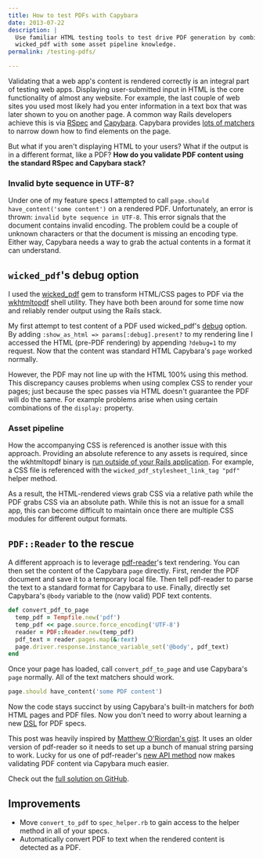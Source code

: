 ```yaml
---
title: How to test PDFs with Capybara
date: 2013-07-22
description: |
  Use familiar HTML testing tools to test drive PDF generation by combining
  wicked_pdf with some asset pipeline knowledge.
permalink: /testing-pdfs/

---
```


Validating that a web app's content is rendered correctly is an integral part of testing web apps. Displaying user-submitted input in HTML is the core functionality of almost any website. For example, the last couple of web sites you used most likely had you enter information in a text box that was later shown to you on another page.  A common way Rails developers achieve this is via [RSpec](https://github.com/rspec/rspec-rails) and [Capybara](https://github.com/jnicklas/capybara). Capybara provides [lots of matchers](http://rubydoc.info/github/jnicklas/capybara/master/Capybara/Node/Matchers) to narrow down how to find elements on the page.

But what if you aren't displaying HTML to your users? What if the output is in a different format, like a PDF? **How do you validate PDF content using the standard RSpec and Capybara stack?**

### Invalid byte sequence in UTF-8?

Under one of my feature specs I attempted to call `page.should have_content('some content')` on a rendered PDF. Unfortunately, an error is thrown: `invalid byte sequence in UTF-8`. This error signals that the document contains invalid encoding. The problem could be a couple of unknown characters or that the document is missing an encoding type. Either way, Capybara needs a way to grab the actual contents in a format it can understand.

## `wicked_pdf`'s debug option

I used the [wicked_pdf](https://github.com/mileszs/wicked_pdf) gem to transform HTML/CSS pages to PDF via the [wkhtmltopdf](https://code.google.com/p/wkhtmltopdf/) shell utility. They have both been around for some time now and reliably render output using the Rails stack.

My first attempt to test content of a PDF used wicked_pdf's [debug](https://github.com/mileszs/wicked_pdf#debugging) option. By adding `:show_as_html => params[:debug].present?` to my rendering line I accessed the HTML (pre-PDF rendering) by appending `?debug=1` to my request. Now that the content was standard HTML Capybara's `page` worked normally.

However, the PDF may not line up with the HTML 100% using this method. This discrepancy causes problems when using complex CSS to render your pages; just because the spec passes via HTML doesn't guarantee the PDF will do the same. For example problems arise when using certain combinations of the `display:` property.

### Asset pipeline

How the accompanying CSS is referenced is another issue with this approach. Providing an absolute reference to any assets is required, since the wkhtmltopdf binary is [run outside of your Rails application](https://github.com/mileszs/wicked_pdf#usage-conditions---important). For example, a CSS file is referenced with the `wicked_pdf_stylesheet_link_tag "pdf"` helper method.

As a result, the HTML-rendered views grab CSS via a relative path while the PDF grabs CSS via an absolute path. While this is not an issue for a small app, this can become difficult to maintain once there are multiple CSS modules for different output formats.

## `PDF::Reader` to the rescue

A different approach is to leverage [pdf-reader](https://github.com/yob/pdf-reader)'s text rendering. You can then set the content of the Capybara `page` directly. First, render the PDF document and save it to a temporary local file. Then tell pdf-reader to parse the text to a standard format for Capybara to use. Finally, directly set Capybara's `@body` variable to the (now valid) PDF text contents.

````ruby
def convert_pdf_to_page
  temp_pdf = Tempfile.new('pdf')
  temp_pdf << page.source.force_encoding('UTF-8')
  reader = PDF::Reader.new(temp_pdf)
  pdf_text = reader.pages.map(&:text)
  page.driver.response.instance_variable_set('@body', pdf_text)
end
````

Once your page has loaded, call `convert_pdf_to_page` and use Capybara's `page` normally. All of the text matchers should work.

````ruby
page.should have_content('some PDF content')
````

Now the code stays succinct by using Capybara's built-in matchers for *both* HTML pages and PDF files. Now you don't need to worry about learning a new [DSL](https://en.wikipedia.org/wiki/Domain-specific_language) for PDF specs.

This post was heavily inspired by [Matthew O'Riordan's gist](https://gist.github.com/mattheworiordan/1200401). It uses an older version of pdf-reader so it needs to set up a bunch of manual string parsing to work. Lucky for us one of pdf-reader's [new API method](https://github.com/yob/pdf-reader/blob/master/lib/pdf/reader.rb#L68) now makes validating PDF content via Capybara much easier.

Check out the [full solution on GitHub](https://gist.github.com/joemasilotti/6045144).

## Improvements

- Move `convert_to_pdf` to `spec_helper.rb` to gain access to the helper method in all of your specs.
- Automatically convert PDF to text when the rendered content is detected as a PDF.
